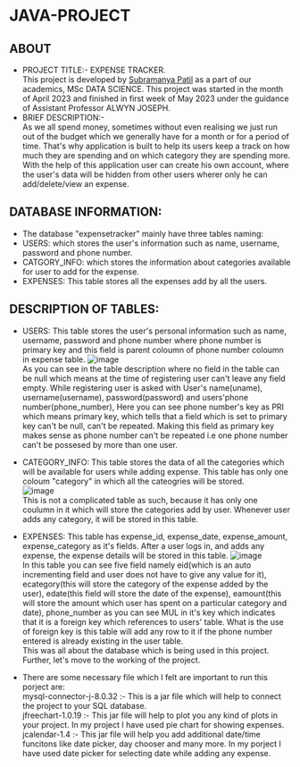 # JAVA-PROJECT  
## ABOUT  
* PROJECT TITLE:- EXPENSE TRACKER.  
This project is developed by [Subramanya Patil](https://github.com/patilsubramanya) as a part of our academics, MSc DATA SCIENCE. This project was started in the month of April 2023 and finished in first week of May 2023 under the guidance of Assistant Professor ALWYN JOSEPH.  
* BRIEF DESCRIPTION:-   
As we all spend money, sometimes without even realising we just run out of the budget which we generally have for a month or for a period of time. That's why application is built to help its users keep a track on how much they are spending and on which category they are spending more. With the help of this application user can create his own account, where the user's data will be hidden from other users wherer only he can add/delete/view an expense.  
## DATABASE INFORMATION:  
* The database "expensetracker" mainly have three tables naming:  
* USERS: which stores the user's information such as name, username, password and phone number.  
* CATGORY_INFO: which stores the information about categories available for user to add for the expense.  
* EXPENSES: This table stores all the expenses add by all the users.  
## DESCRIPTION OF TABLES:  
* USERS: This table stores the user's personal information such as name, username, password and phone number where phone number is primary key and this field is parent coloumn of phone number coloumn in expense table. 
![image](https://github.com/patilsubramanya/JAVA-PROJECT/assets/118504626/98a43551-60b8-48d6-9a23-2e46edc63415)  
As you can see in the table description where no field in the table can be null which means at the time of registering user can't leave any field empty. While registering user is asked with User's name(uname), username(username), password(password) and users'phone number(phone_number), Here you can see phone number's key as PRI which means primary key, which tells that a field which is set to primary key can't be null, can't be repeated. Making this field as primary key makes sense as phone number can't be repeated i.e one phone number can't be possesed by more than one user.  

* CATEGORY_INFO: This table stores the data of all the categories which will be available for users while adding expense. This table has only one coloum "category" in which 
all the cateogries will be stored.  
![image](https://github.com/patilsubramanya/JAVA-PROJECT/assets/118504626/01f278a3-0c98-4324-9bbf-d8fd0e6e0e70)  
This is not a complicated table as such, because it has only one coulumn in it which will store the categories add by user. Whenever user adds any category, it will be stored in this table.

* EXPENSES: This table has expense_id, expense_date, expense_amount, expense_category as it's fields. After a user logs in, and adds any expense, the expense details will be
stored in this table.
![image](https://github.com/patilsubramanya/JAVA-PROJECT/assets/118504626/a76e6be6-6566-475e-a2a2-68a078cc9cdd)  
In this table you can see five field namely eid(which is an auto incrementing field and user does not have to give any value for it), ecategory(this will store the category of the expense added by the user), edate(this field will store the date of the expense), eamount(this will store the amount which user has spent on a particular category and date), phone_number as you can see MUL in it's key which indicates that it is a foreign key which references to users' table. What is the use of foreign key is this table will add any row to it if the phone number entered is already existing in the user table.  
This was all about the database which is being used in this project.  
Further, let's move to the working of the project.  
* There are some necessary file which I felt are important to run this porject are:  
     mysql-connector-j-8.0.32 :- This is a jar file which will help to connect the project to your SQL database.  
     jfreechart-1.0.19 :- This jar file will help to plot you any kind of plots in your project. In my project I have used pie chart for showing expenses.  
     jcalendar-1.4 :- This jar file will help you add additional date/time funcitons like date picker, day chooser and many more. In my porject I have used date picker for        selecting date while adding any expense.
